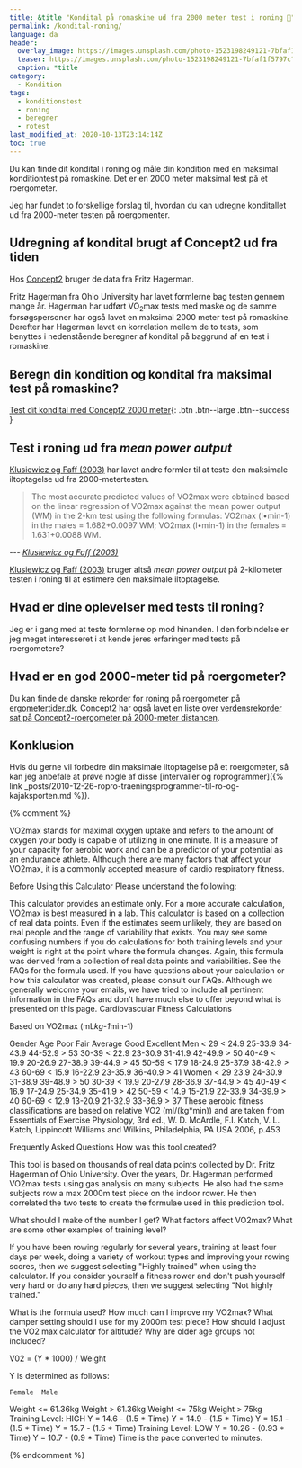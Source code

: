 ```yaml
---
title: &title "Kondital på romaskine ud fra 2000 meter test i roning 🚣"
permalink: /kondital-roning/
language: da
header:
  overlay_image: https://images.unsplash.com/photo-1523198249121-7bfaf1f5797c?ixlib=rb-1.2.1&ixid=eyJhcHBfaWQiOjEyMDd9&auto=format&fit=crop&w=1900&q=60
  teaser: https://images.unsplash.com/photo-1523198249121-7bfaf1f5797c?ixlib=rb-1.2.1&ixid=eyJhcHBfaWQiOjEyMDd9&auto=format&fit=crop&w=400&q=60
  caption: *title
category:
  - Kondition
tags:
  - konditionstest
  - roning
  - beregner
  - rotest
last_modified_at: 2020-10-13T23:14:14Z
toc: true
---
```


Du kan finde dit kondital i roning og måle din kondition med en maksimal konditiontest på romaskine. Det er en 2000 meter maksimal test på et roergometer.

Jeg har fundet to forskellige forslag til, hvordan du kan udregne konditallet ud fra 2000-meter testen på roergomenter.

## Udregning af kondital brugt af Concept2 ud fra tiden

Hos [Concept2](https://www.concept2.com/indoor-rowers/training/calculators/vo2max-calculator) bruger de data fra Fritz Hagerman.

Fritz Hagerman fra Ohio University har lavet formlerne bag testen gennem mange år. Hagerman har udført VO<sub>2</sub>max tests med maske og de samme forsøgspersoner har også lavet en maksimal 2000 meter test på romaskine. Derefter har Hagerman lavet en korrelation mellem de to tests, som benyttes i nedenstående beregner af kondital på baggrund af en test i romaskine.

## Beregn din kondition og kondital fra maksimal test på romaskine?

[Test dit kondital med Concept2 2000 meter](https://www.concept2.com/indoor-rowers/training/calculators/vo2max-calculator){: .btn .btn--large .btn--success }

## Test i roning ud fra _mean power output_

[Klusiewicz og Faff (2003)](https://www.researchgate.net/publication/47619695_Indirect_methods_of_estimating_maximal_oxygen_uptake_on_the_rowing_ergometer) har lavet andre formler til at teste den maksimale iltoptagelse ud fra 2000-metertesten.

> The most accurate predicted values of VO2max were obtained based on the linear regression of VO2max against the mean power output (WM) in the 2-km test using the following formulas: VO2max (l•min-1) in the males = 1.682+0.0097 WM; VO2max (l•min-1) in the females = 1.631+0.0088 WM.

--- <cite>[Klusiewicz og Faff (2003)](https://www.researchgate.net/publication/47619695_Indirect_methods_of_estimating_maximal_oxygen_uptake_on_the_rowing_ergometer)</cite>

[Klusiewicz og Faff (2003)](https://www.researchgate.net/publication/47619695_Indirect_methods_of_estimating_maximal_oxygen_uptake_on_the_rowing_ergometer) bruger altså _mean power output_ på 2-kilometer testen i roning til at estimere den maksimale iltoptagelse.

## Hvad er dine oplevelser med tests til roning?

Jeg er i gang med at teste formlerne op mod hinanden. I den forbindelse er jeg meget interesseret i at kende jeres erfaringer med tests på roergometere?

## Hvad er en god 2000-meter tid på roergometer?

Du kan finde de danske rekorder for roning på roergometer på [ergometertider.dk](https://ergometertider.dk/). Concept2 har også lavet en liste over [verdensrekorder sat på Concept2-roergometer på 2000-meter distancen](https://www.concept2.com/indoor-rowers/racing/records/world/2000).

## Konklusion

Hvis du gerne vil forbedre din maksimale iltoptagelse på et roergometer, så kan jeg anbefale at prøve nogle af disse [intervaller og roprogrammer]({% link _posts/2010-12-26-ropro-traeningsprogrammer-til-ro-og-kajaksporten.md %}).

{% comment %}

VO2max stands for maximal oxygen uptake and refers to the amount of oxygen your body is capable of utilizing in one minute. It is a measure of your capacity for aerobic work and can be a predictor of your potential as an endurance athlete. Although there are many factors that affect your VO2max, it is a commonly accepted measure of cardio respiratory fitness.

Before Using this Calculator
Please understand the following:

This calculator provides an estimate only. For a more accurate calculation, VO2max is best measured in a lab.
This calculator is based on a collection of real data points. Even if the estimates seem unlikely, they are based on real people and the range of variability that exists.
You may see some confusing numbers if you do calculations for both training levels and your weight is right at the point where the formula changes. Again, this formula was derived from a collection of real data points and variabilities. See the FAQs for the formula used.
If you have questions about your calculation or how this calculator was created, please consult our FAQs. Although we generally welcome your emails, we have tried to include all pertinent information in the FAQs and don't have much else to offer beyond what is presented on this page.
Cardiovascular Fitness Calculations

Based on VO2max (mL*kg-1*min-1)

Gender	Age	Poor	Fair	Average	Good	Excellent
Men	< 29	< 24.9	25-33.9	34-43.9	44-52.9	> 53
 	30-39	< 22.9	23-30.9	31-41.9	42-49.9	> 50
 	40-49	< 19.9	20-26.9	27-38.9	39-44.9	> 45
 	50-59	< 17.9	18-24.9	25-37.9	38-42.9	> 43
 	60-69	< 15.9	16-22.9	23-35.9	36-40.9	> 41
Women	< 29	23.9	24-30.9	31-38.9	39-48.9	> 50
 	30-39	< 19.9	20-27.9	28-36.9	37-44.9	> 45
 	40-49	< 16.9	17-24.9	25-34.9	35-41.9	> 42
 	50-59	< 14.9	15-21.9	22-33.9	34-39.9	> 40
 	60-69	< 12.9	13-20.9	21-32.9	33-36.9	> 37
These aerobic fitness classifications are based on relative VO2 (ml/(kg*min)) and
are taken from Essentials of Exercise Physiology, 3rd ed., W. D. McArdle, F.I. Katch,
V. L. Katch, Lippincott Williams and Wilkins, Philadelphia, PA USA 2006, p.453

Frequently Asked Questions
How was this tool created?

This tool is based on thousands of real data points collected by Dr. Fritz Hagerman of Ohio University. Over the years, Dr. Hagerman performed VO2max tests using gas analysis on many subjects. He also had the same subjects row a max 2000m test piece on the indoor rower. He then correlated the two tests to create the formulae used in this prediction tool.

What should I make of the number I get?
What factors affect VO2max?
What are some other examples of training level?

If you have been rowing regularly for several years, training at least four days per week, doing a variety of workout types and improving your rowing scores, then we suggest selecting "Highly trained" when using the calculator.
If you consider yourself a fitness rower and don't push yourself very hard or do any hard pieces, then we suggest selecting "Not highly trained."

What is the formula used?
How much can I improve my VO2max?
What damper setting should I use for my 2000m test piece?
How should I adjust the VO2 max calculator for altitude?
Why are older age groups not included?

V02 = (Y * 1000) / Weight

Y is determined as follows:

 	Female	Male
Weight <= 61.36kg	Weight > 61.36kg	Weight <= 75kg	Weight > 75kg
Training Level: HIGH	Y = 14.6 - (1.5 * Time)	Y = 14.9 - (1.5 * Time)	Y = 15.1 - (1.5 * Time)	Y = 15.7 - (1.5 * Time)
Training Level: LOW	Y = 10.26 - (0.93 * Time)	Y = 10.7 - (0.9 * Time)
 	Time is the pace converted to minutes.


{% endcomment %}